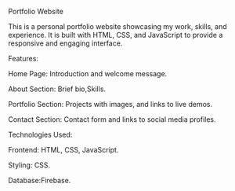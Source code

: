 Portfolio Website

This is a personal portfolio website showcasing my work, skills, and experience. It is built with HTML, CSS, and JavaScript to provide a responsive and engaging interface.

Features:

Home Page: Introduction and welcome message.

About Section: Brief bio,Skills.

Portfolio Section: Projects with images, and links to live demos.

Contact Section: Contact form and links to social media profiles.


Technologies Used:

Frontend: HTML, CSS, JavaScript.

Styling: CSS.

Database:Firebase.
